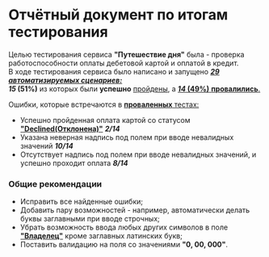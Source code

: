 # Отчётный документ по итогам тестирования

Целью тестирования сервиса **"Путешествие дня"** была - проверка работоспособности оплаты 
дебетовой картой и оплатой в кредит.   
В ходе тестирования сервиса было написано и запущено [**_29 автоматизируемых сценариев:_**](https://github.com/UniverseQA/Diploma/blob/main/docs/Plan.md#%D0%BF%D0%BE%D0%BB%D0%B5-%D0%BD%D0%BE%D0%BC%D0%B5%D1%80-%D0%BA%D0%B0%D1%80%D1%82%D1%8B)  
**_15_ (51%)** из которых были **успешно** [пройдены](https://github.com/UniverseQA/Diploma/blob/4c94e8a2690b9e0e2282d8d6bc22c07eb682934e/src/test/java/ru/netology/test/TicketBuyingTest.java), а [**_14_ (49%)** **провалились**.](https://github.com/UniverseQA/Diploma/issues)  

Ошибки, которые встречаются в [**проваленных** тестах:](https://github.com/UniverseQA/Diploma/issues)
- Успешно пройденная оплата картой со статусом [**"Declined(Отклонена)"**](https://github.com/UniverseQA/Diploma/blob/main/docs/Plan.md#%D0%BF%D0%BE%D0%BB%D0%B5-%D0%BD%D0%BE%D0%BC%D0%B5%D1%80-%D0%BA%D0%B0%D1%80%D1%82%D1%8B) **_2/14_**  
- Указана неверная надпись под полем при вводе невалидных значений **_10/14_**  
- Отсутствует надпись под полем при вводе невалидных значений, и успешно проходит оплата **_8/14_**

### Общие рекомендации 
- Исправить все найденные ошибки;  
- Добавить пару возможностей - например, автоматически делать буквы заглавными при вводе строчных;    
- Убрать возможность ввода любых других символов в поле [**"Владелец"**](https://github.com/UniverseQA/Diploma/blob/main/docs/Plan.md#%D0%BF%D0%BE%D0%BB%D0%B5-%D0%B2%D0%BB%D0%B0%D0%B4%D0%B5%D0%BB%D0%B5%D1%86) кроме заглавных латинских букв;  
- Поставить валидацию на поля со значениями **"0, 00, 000"**.
